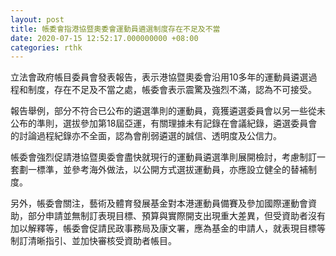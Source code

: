 ```yaml
---
layout: post
title: 帳委會指港協暨奧委會運動員遴選制度存在不足及不當
date: 2020-07-15 12:52:17.000000000 +08:00
categories: rthk
---
```


立法會政府帳目委員會發表報告，表示港協暨奧委會沿用10多年的運動員遴選過程和制度，存在不足及不當之處，帳委會表示震驚及強烈不滿，認為不可接受。

報告舉例，部分不符合已公布的遴選準則的運動員，竟獲遴選委員會以另一些從未公布的準則，選拔參加第18屆亞運，有關理據未有記錄在會議紀錄，遴選委員會的討論過程紀錄亦不全面，認為會削弱遴選的誠信、透明度及公信力。

帳委會強烈促請港協暨奧委會盡快就現行的運動員遴選準則展開檢討，考慮制訂一套劃一標準，並參考海外做法，以公開方式選拔運動員，亦應設立健全的替補制度。

另外，帳委會關注，藝術及體育發展基金對本港運動員備賽及參加國際運動會資助，部分申請並無制訂表現目標、預算與實際開支出現重大差異，但受資助者沒有加以解釋等，帳委會促請民政事務局及康文署，應為基金的申請人，就表現目標等制訂清晰指引、並加快審核受資助者帳目。
